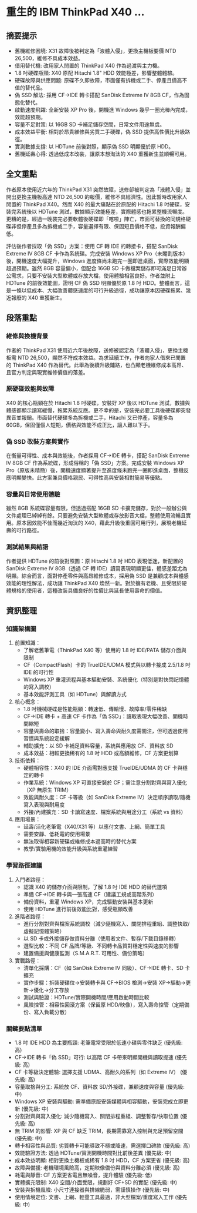 # 重生的 IBM ThinkPad X40 ...

## 摘要提示
- 舊機維修困境: X31 故障後被判定為「液體入侵」，更換主機板要價 NTD 26,500，維修不具成本效益。
- 借用替代機: 改用家人閒置的 ThinkPad X40 作為過渡與主力機。
- 1.8 吋硬碟瓶頸: X40 原配 Hitachi 1.8" HDD 效能極差，影響整體體驗。
- 硬碟故障與供應問題: 原碟不久即故障，市面僅有拆機或二手、停產且價高不值的替代品。
- 偽 SSD 解法: 採用 CF→IDE 轉卡搭配 SanDisk Extreme IV 8GB CF，作為固態化替代。
- 啟動速度飛躍: 全新安裝 XP Pro 後，開機進 Windows 幾乎一圈光棒內完成，效能超預期。
- 容量不足對策: 以 16GB SD 卡補足儲存空間，日常文件用途無虞。
- 成本效益平衡: 相對於昂貴維修與劣質二手硬碟，偽 SSD 提供高性價比升級路徑。
- 實測數據支撐: 以 HDTune 前後對照，顯示偽 SSD 明顯優於原 HDD。
- 舊機延壽心得: 透過低成本改裝，讓原本想淘汰的 X40 重獲新生並順暢可用。

## 全文重點
作者原本使用近六年的 ThinkPad X31 突然故障，送修卻被判定為「液體入侵」並開出更換主機板高達 NTD 26,500 的報價，維修不具經濟性。因此暫時改用家人閒置的 ThinkPad X40。然而 X40 的最大痛點在於原配的 Hitachi 1.8 吋硬碟，安裝完系統後以 HDTune 測試，數據顯示效能極差，實際體感也拖累整機流暢度。更糟的是，經過一晚裝完必要軟體後硬碟即「喀啦」陣亡，市面可替換的同規格硬碟非但停產且多為拆機或二手，容量選擇有限、保固短且價格不低，投資報酬偏低。

評估後作者採取「偽 SSD」方案：使用 CF 轉 IDE 的轉接卡，搭配 SanDisk Extreme IV 8GB CF 卡作為系統碟。完成安裝 Windows XP Pro（未閹割版本）後，開機速度大幅提升，Windows 進度條尚未跑完一圈即進桌面，實際效能明顯超過預期。雖然 8GB 容量偏小，但配合 16GB SD 卡做檔案儲存即可滿足日常辦公需求，只要不安裝大型軟體或存放大檔，使用體驗相當良好。作者並附上 HDTune 的前後效能圖，證明 CF 偽 SSD 明顯優於原 1.8 吋 HDD。整體而言，這是一條以低成本、大幅改善體感速度的可行升級途徑，成功讓原本因硬碟拖累、幾近報廢的 X40 重獲新生。

## 段落重點
### 維修與換機背景
作者的 ThinkPad X31 使用近六年後故障，送修被認定為「液體入侵」，更換主機板需 NTD 26,500，顯然不符成本效益。為求延續工作，作者向家人借來已閒置的 ThinkPad X40 作為替代。此舉為後續升級鋪路，也凸顯老機維修成本高昂、且官方判定與現實維修價值的落差。

### 原硬碟效能與故障
X40 的核心瓶頸在於 Hitachi 1.8 吋硬碟，安裝好 XP 後以 HDTune 測試，數據與體感都顯示讀寫緩慢，拖累系統反應。更不幸的是，安裝完必要工具後硬碟即突發異音並報銷。市面替代硬碟多為拆機或二手，Hitachi 又已停產，容量多為 60GB，保固僅個人短期，價格與效能不成正比，讓人難以下手。

### 偽 SSD 改裝方案與實作
在衡量可得性、成本與效能後，作者採用 CF→IDE 轉卡，搭配 SanDisk Extreme IV 8GB CF 作為系統碟，形成俗稱的「偽 SSD」方案。完成安裝 Windows XP Pro（原版未精簡）後，開機速度顯著提升至進度條未跑完一圈即進桌面，整機反應明顯變快。此方案兼具價格親民、可得性高與安裝相對簡易等優點。

### 容量與日常使用體驗
雖然 8GB 系統碟容量有限，但透過搭配 16GB SD 卡擴充儲存，對於一般辦公與文件處理已綽綽有餘。只要避免安裝大型軟體或存放影音大檔，整體使用流暢且實用。原本因效能不佳而幾近淘汰的 X40，藉此升級後重回可用行列，展現老機延壽的可行路徑。

### 測試結果與結語
作者提供 HDTune 的前後對照圖：原 Hitachi 1.8 吋 HDD 表現低迷，新配置的 SanDisk Extreme IV 8GB（透過 CF 轉 IDE）讀寫表現明顯更佳，體感差距尤為明顯。綜合而言，面對停產零件與高昂維修成本，採用偽 SSD 是兼顧成本與體感效能的理性解法，成功讓 ThinkPad X40 煥然一新。對於擁有老機、且受限於硬體規格的使用者，這種改裝具備良好的性價比與延長使用壽命的價值。

## 資訊整理

### 知識架構圖
1. 前置知識：  
   - 了解老舊筆電（ThinkPad X40 等）使用的 1.8 吋 IDE/PATA 儲存介面與限制  
   - CF（CompactFlash）卡的 TrueIDE/UDMA 模式與以轉卡接成 2.5/1.8 吋 IDE 的可行性  
   - Windows XP 重灌流程與基本驅動安裝、系統優化（特別是對快閃記憶體的寫入調校）  
   - 基本效能評測工具（如 HDTune）與解讀方式  
2. 核心概念：  
   - 1.8 吋機械硬碟是性能瓶頸：轉速低、傳輸慢、故障率/零件稀缺  
   - CF→IDE 轉卡 + 高速 CF 卡作為「偽 SSD」：讀取表現大幅改善、開機時間縮短  
   - 容量與壽命的取捨：容量變小、寫入壽命與耐久度需關注，但可透過使用習慣與系統設定緩解  
   - 輔助擴充：以 SD 卡補足資料容量，系統與應用放 CF、資料放 SD  
   - 成本效益：相較更換稀有的 1.8 吋 HDD 或高額維修，CF 方案更划算  
3. 技術依賴：  
   - 硬體相容性：X40 的 IDE 介面需對應支援 TrueIDE/UDMA 的 CF 卡與穩定的轉卡  
   - 作業系統：Windows XP 可直接安裝於 CF；需注意分割對齊與寫入優化（XP 無原生 TRIM）  
   - 效能與耐久度：CF 卡等級（如 SanDisk Extreme IV）決定順序讀取/隨機寫入表現與耐用度  
   - 外接/內建擴充：SD 卡讀寫速度、檔案系統與用途分工（系統 vs 資料）  
4. 應用場景：  
   - 延壽/活化老筆電（X40/X31 等）以應付文書、上網、簡單工具  
   - 需要安靜、低耗電的使用場景  
   - 無法取得相容新硬碟或維修成本過高時的替代方案  
   - 教學/實驗用機的效能升級與系統重灌練習

### 學習路徑建議
1. 入門者路徑：  
   - 認識 X40 的儲存介面與限制，了解 1.8 吋 IDE HDD 的替代選項  
   - 準備 CF→IDE 轉卡與一張高速 CF（建議工規或高階系列）  
   - 備份資料，重灌 Windows XP，完成驅動安裝與基本更新  
   - 使用 HDTune 進行前後效能比對，感受瓶頸改善  
2. 進階者路徑：  
   - 進行分割對齊與檔案系統調校（減少隨機寫入、關閉排程重組、調整快取/虛擬記憶體策略）  
   - 以 SD 卡或外接儲存做資料分離（使用者文件、暫存/下載目錄移轉）  
   - 選型比較：不同 CF 品牌/等級、不同轉卡品質對穩定性與速度的影響  
   - 建置備援與健康監測（S.M.A.R.T. 可用性、備份策略）  
3. 實戰路徑：  
   - 清單化採購：CF（如 SanDisk Extreme IV 同級）、CF→IDE 轉卡、SD 卡擴充  
   - 實作步驟：拆裝硬碟位→安裝轉卡與 CF→BIOS 檢測→安裝 XP→驅動→更新→優化→分工存放  
   - 測試與驗證：HDTune/實際開機時間/應用啟動時間比較  
   - 風險控管：相容性回滾方案（保留原 HDD/映像），寫入壽命控管（定期備份、寫入負載分散）

### 關鍵要點清單
- 1.8 吋 IDE HDD 為主要瓶頸: 老筆電常受限於低速小碟與零件缺乏 (優先級: 高)
- CF→IDE 轉卡「偽 SSD」可行: 以高階 CF 卡帶來明顯開機與讀取提速 (優先級: 高)
- CF 卡等級決定體驗: 選擇支援 UDMA、高耐久的系列（如 Extreme IV） (優先級: 高)
- 容量取捨與分工: 系統放 CF、資料放 SD/外接碟，兼顧速度與容量 (優先級: 中)
- Windows XP 安裝與驅動: 需準備原版安裝媒體與相容驅動，安裝完成立即更新 (優先級: 中)
- 分割對齊與寫入優化: 減少隨機寫入、關閉排程重組、調整暫存/快取位置 (優先級: 高)
- 無 TRIM 的影響: XP 與 CF 缺乏 TRIM，長期需靠寫入控制與充足預留空間 (優先級: 中)
- 轉卡相容性與品質: 劣質轉卡可能導致不穩或降速，需選擇口碑款 (優先級: 高)
- 效能驗證方法: 透過 HDTune/實測開機時間對比前後差異 (優先級: 中)
- 成本效益明顯: 相對更換主機板或稀有 1.8 吋 HDD，CF 方案更省 (優先級: 高)
- 故障與備援: 老機環境風險高，定期映像備份與資料分離必須 (優先級: 高)
- 耗電與靜音: CF 方案更省電且無噪音，提升體驗 (優先級: 低)
- 實體擴充限制: X40 空間/介面受限，規劃好 CF+SD 的實配 (優先級: 中)
- 安裝與拆機風險: 小尺寸連接器與排線脆弱，需謹慎操作 (優先級: 中)
- 使用情境定位: 文書、上網、輕量工具最適，非大型檔案/重度寫入工作 (優先級: 中)